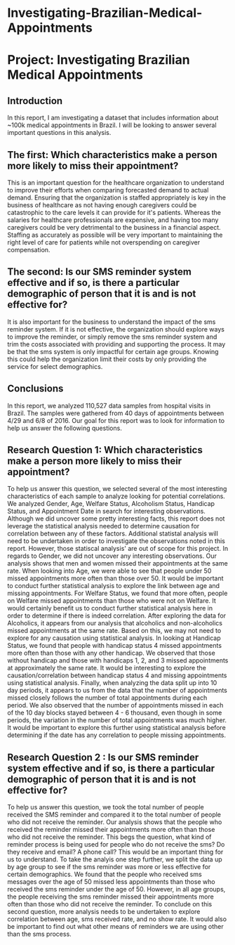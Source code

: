 # Investigating-Brazilian-Medical-Appointments

# Project: Investigating Brazilian Medical Appointments
## Introduction

In this report, I am investigating a dataset that includes information about ~100k medical appointments in Brazil. I will be looking to answer several important questions in this analysis.

## The first: Which characteristics make a person more likely to miss their appointment?
This is an important question for the healthcare organization to understand to improve their efforts when comparing forecasted demand to actual demand. Ensuring that the organization is staffed appropriately is key in the business of healthcare as not having enough caregivers could be catastrophic to the care levels it can provide for it's patients. Whereas the salaries for healthcare professionals are expensive, and having too many caregivers could be very detrimental to the business in a financial aspect. Staffing as accurately as possible will be very important to maintaining the right level of care for patients while not overspending on caregiver compensation.

## The second: Is our SMS reminder system effective and if so, is there a particular demographic of person that it is and is not effective for?
It is also important for the business to understand the impact of the sms reminder system. If it is not effective, the organization should explore ways to improve the reminder, or simply remove the sms reminder system and trim the costs associated with providing and supporting the process. It may be that the sms system is only impactful for certain age groups. Knowing this could help the organization limit their costs by only providing the service for select demographics.

## Conclusions
In this report, we analyzed 110,527 data samples from hospital visits in Brazil. The samples were gathered from 40 days of appointments between 4/29 and 6/8 of 2016. Our goal for this report was to look for information to help us answer the following questions.

## Research Question 1: Which characteristics make a person more likely to miss their appointment?
To help us answer this question, we selected several of the most interesting characteristics of each sample to analyze looking for potential correlations. We analyzed Gender, Age, Welfare Status, Alcoholism Status, Handicap Status, and Appointment Date in search for interesting observations. Although we did uncover some pretty interesting facts, this report does not leverage the statistical analysis needed to determine causation for correlation between any of these factors. Additional statistal analysis will need to be undertaken in order to investigate the observations noted in this report. However, those statiscal analysis' are out of scope for this project.
In regards to Gender, we did not uncover any interesting observations. Our analysis shows that men and women missed their appointments at the same rate.
When looking into Age, we were able to see that people under 50 missed appointments more often than those over 50. It would be important to conduct further statistical analysis to explore the link between age and missing appointments.
For Welfare Status, we found that more often, people on Welfare missed appointments than those who were not on Welfare. It would certainly benefit us to conduct further statistical analysis here in order to determine if there is indeed correlation.
After exploring the data for Alcoholics, it appears from our analysis that alcoholics and non-alcoholics missed appointments at the same rate. Based on this, we may not need to explore for any causation using statistical analysis.
In looking at Handicap Status, we found that people with handicap status 4 missed appointments more often than those with any other handicap. We observed that those without handicap and those with handicaps 1, 2, and 3 missed appointments at approximately the same rate. It would be interesting to explore the causation/correlation between handicap status 4 and missing appointments using statistical analysis.
Finally, when analyzing the data split up into 10 day periods, it appears to us from the data that the number of appointments missed closely follows the number of total appointments during each period. We also observed that the number of appointments missed in each of the 10 day blocks stayed between 4 - 6 thousand, even though in some periods, the variation in the number of total appointments was much higher. It would be important to explore this further using statistical analysis before determining if the date has any correlation to people missing appointments.
## Research Question 2 : Is our SMS reminder system effective and if so, is there a particular demographic of person that it is and is not effective for?
To help us answer this question, we took the total number of people received the SMS reminder and compared it to the total number of people who did not receive the reminder. Our analysis shows that the people who received the reminder missed their appointments more often than those who did not receive the reminder. This begs the question, what kind of reminder process is being used for people who do not receive the sms? Do they receive and email? A phone call? This would be an important thing for us to understand.
To take the analyis one step further, we split the data up by age group to see if the sms reminder was more or less effective for certain demographics. We found that the people who received sms messages over the age of 50 missed less appointments than those who received the sms reminder under the age of 50. However, in all age groups, the people receiving the sms reminder missed their appointments more often than those who did not receive the reminder.
To conclude on this second question, more analysis needs to be undertaken to explore correlation between age, sms received rate, and no show rate. It would also be important to find out what other means of reminders we are using other than the sms process.

